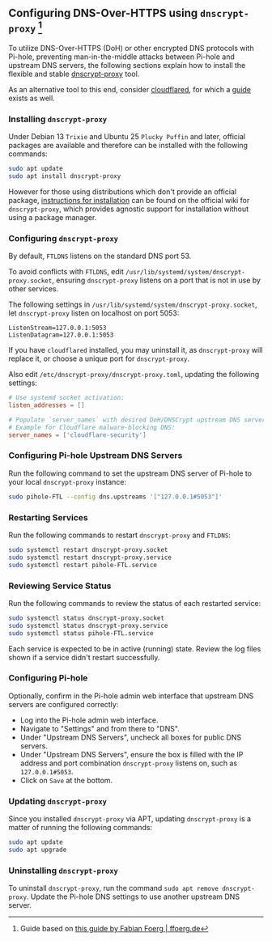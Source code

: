 ## Configuring DNS-Over-HTTPS using `dnscrypt-proxy` [^guide]

To utilize DNS-Over-HTTPS (DoH) or other encrypted DNS protocols with Pi-hole, preventing man-in-the-middle attacks between Pi-hole and upstream DNS servers, the following sections explain how to install the flexible and stable [dnscrypt-proxy](https://github.com/DNSCrypt/dnscrypt-proxy) tool.

As an alternative tool to this end, consider [cloudflared](https://github.com/cloudflare/cloudflared), for which a [guide](cloudflared.md) exists as well.

### Installing `dnscrypt-proxy`

Under Debian 13 `Trixie` and Ubuntu 25 `Plucky Puffin` and later, official packages are available and therefore can be installed with the following commands:

```bash
sudo apt update
sudo apt install dnscrypt-proxy
```

However for those using distributions which don't provide an official package, [instructions for installation](https://github.com/DNSCrypt/dnscrypt-proxy/wiki/Installation-linux#installation-on-linux-overview) can be found on the official wiki for `dnscrypt-proxy`, which provides agnostic support for installation without using a package manager.

### Configuring `dnscrypt-proxy`

By default, `FTLDNS` listens on the standard DNS port 53.

To avoid conflicts with `FTLDNS`, edit `/usr/lib/systemd/system/dnscrypt-proxy.socket`, ensuring `dnscrypt-proxy` listens on a port that is not in use by other services.

The following settings in `/usr/lib/systemd/system/dnscrypt-proxy.socket`, let `dnscrypt-proxy` listen on localhost on port 5053:

```text
ListenStream=127.0.0.1:5053
ListenDatagram=127.0.0.1:5053
```

If you have `cloudflared` installed, you may uninstall it, as `dnscrypt-proxy` will replace it, or choose a unique port for `dnscrypt-proxy`.

Also edit `/etc/dnscrypt-proxy/dnscrypt-proxy.toml`, updating the following settings:

```toml
# Use systemd socket activation:
listen_addresses = []

# Populate `server_names` with desired DoH/DNSCrypt upstream DNS servers listed in https://dnscrypt.info/public-servers/.
# Example for Cloudflare malware-blocking DNS:
server_names = ['cloudflare-security']
```

### Configuring Pi-hole Upstream DNS Servers

Run the following command to set the upstream DNS server of Pi-hole to your local `dnscrypt-proxy` instance:

```bash
sudo pihole-FTL --config dns.upstreams '["127.0.0.1#5053"]'
```

### Restarting Services

Run the following commands to restart `dnscrypt-proxy` and `FTLDNS`:

```bash
sudo systemctl restart dnscrypt-proxy.socket
sudo systemctl restart dnscrypt-proxy.service
sudo systemctl restart pihole-FTL.service
```

### Reviewing Service Status

Run the following commands to review the status of each restarted service:

```bash
sudo systemctl status dnscrypt-proxy.socket
sudo systemctl status dnscrypt-proxy.service
sudo systemctl status pihole-FTL.service
```

Each service is expected to be in active (running) state.
Review the log files shown if a service didn't restart successfully.

### Configuring Pi-hole

Optionally, confirm in the Pi-hole admin web interface that upstream DNS servers are configured correctly:

* Log into the Pi-hole admin web interface.
* Navigate to "Settings" and from there to "DNS".
* Under "Upstream DNS Servers", uncheck all boxes for public DNS servers.
* Under "Upstream DNS Servers", ensure the box is filled with the IP address and port combination `dnscrypt-proxy` listens on, such as `127.0.0.1#5053`.
* Click on `Save` at the bottom.

### Updating `dnscrypt-proxy`

Since you installed `dnscrypt-proxy` via APT, updating `dnscrypt-proxy` is a matter of running the following commands:

```bash
sudo apt update
sudo apt upgrade
```

### Uninstalling `dnscrypt-proxy`

To uninstall `dnscrypt-proxy`, run the command `sudo apt remove dnscrypt-proxy`.
Update the Pi-hole DNS settings to use another upstream DNS server.

[^guide]: Guide based on [this guide by Fabian Foerg | ffoerg.de](https://ffoerg.de/posts/2024-01-28.shtml)
